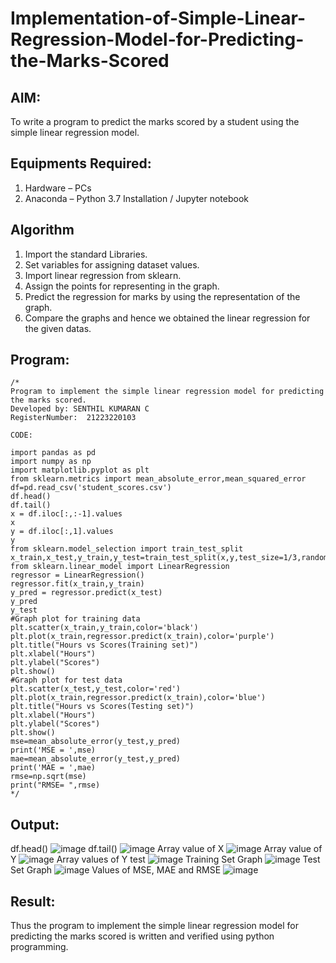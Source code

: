 # Implementation-of-Simple-Linear-Regression-Model-for-Predicting-the-Marks-Scored

## AIM:
To write a program to predict the marks scored by a student using the simple linear regression model.

## Equipments Required:
1. Hardware – PCs
2. Anaconda – Python 3.7 Installation / Jupyter notebook

## Algorithm
1. Import the standard Libraries.
2. Set variables for assigning dataset values.
3. Import linear regression from sklearn.
4. Assign the points for representing in the graph.
5. Predict the regression for marks by using the representation of the graph.
6. Compare the graphs and hence we obtained the linear regression for the given datas.

## Program:
```
/*
Program to implement the simple linear regression model for predicting the marks scored.
Developed by: SENTHIL KUMARAN C
RegisterNumber:  21223220103

CODE:

import pandas as pd
import numpy as np
import matplotlib.pyplot as plt
from sklearn.metrics import mean_absolute_error,mean_squared_error
df=pd.read_csv('student_scores.csv')
df.head()
df.tail()
x = df.iloc[:,:-1].values
x
y = df.iloc[:,1].values
y
from sklearn.model_selection import train_test_split
x_train,x_test,y_train,y_test=train_test_split(x,y,test_size=1/3,random_state=0)
from sklearn.linear_model import LinearRegression
regressor = LinearRegression()
regressor.fit(x_train,y_train)
y_pred = regressor.predict(x_test)
y_pred
y_test
#Graph plot for training data
plt.scatter(x_train,y_train,color='black')
plt.plot(x_train,regressor.predict(x_train),color='purple')
plt.title("Hours vs Scores(Training set)")
plt.xlabel("Hours")
plt.ylabel("Scores")
plt.show()
#Graph plot for test data
plt.scatter(x_test,y_test,color='red')
plt.plot(x_train,regressor.predict(x_train),color='blue')
plt.title("Hours vs Scores(Testing set)")
plt.xlabel("Hours")
plt.ylabel("Scores")
plt.show()
mse=mean_absolute_error(y_test,y_pred)
print('MSE = ',mse)
mae=mean_absolute_error(y_test,y_pred)
print('MAE = ',mae)
rmse=np.sqrt(mse)
print("RMSE= ",rmse)
*/
```

## Output:

df.head()
![image](https://github.com/user-attachments/assets/6a74d6dc-7950-4d7a-a97d-242855f4790e)
df.tail()
![image](https://github.com/user-attachments/assets/f7dfa51b-35c3-4109-87e0-0832b76aa888)
Array value of X
![image](https://github.com/user-attachments/assets/bf5ef36d-4297-45b5-b6ce-845ca1cfeb15)
Array value of Y
![image](https://github.com/user-attachments/assets/395483dd-9ace-473b-88cb-de26227b5e0a)
Array values of Y test
![image](https://github.com/user-attachments/assets/35c0b8ba-20fa-4edd-b9a8-203460d43d33)
Training Set Graph
![image](https://github.com/user-attachments/assets/6447374a-586e-4bf5-8665-96135eee025c)
Test Set Graph
![image](https://github.com/user-attachments/assets/661ebe7c-2031-43f4-aa64-56f7535371a4)
Values of MSE, MAE and RMSE
![image](https://github.com/user-attachments/assets/7de1184a-7f50-42b6-95d0-4dfcfe6543c8)

## Result:
Thus the program to implement the simple linear regression model for predicting the marks scored is written and verified using python programming.
